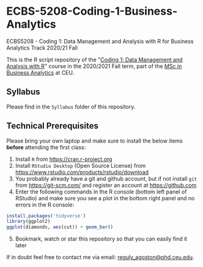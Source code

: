 # ECBS-5208-Coding-1-Business-Analytics
ECBS5208 - Coding 1: Data Management and Analysis with R for Business Analytics Track 2020/21 Fall

This is the R script repository of the "[Coding 1: Data Management and Analysis with R](https://courses.ceu.edu/courses/2020-2021/coding-1-data-management-and-analysis-r)" course in the 2020/2021 Fall term, part of the [MSc in Business Analytics](https://economics.ceu.edu/program/master-science-business-analytics) at CEU.

## Syllabus

Please find in the `Syllabus` folder of this repository.

## Technical Prerequisites

Please bring your own laptop and make sure to install the below items **before** attending the first class:

1. Install `R` from https://cran.r-project.org
2. Install `RStudio Desktop` (Open Source License) from https://www.rstudio.com/products/rstudio/download
3. You probably already have a git and github account, but if not install `git` from https://git-scm.com/ and register an account at https://github.com
4. Enter the following commands in the R console (bottom left panel of RStudio) and make sure you see a plot in the bottom right panel and no errors in the R console:

```r
install.packages('tidyverse')
library(ggplot2)
ggplot(diamonds, aes(cut)) + geom_bar()
```
5. Bookmark, watch or star this repository so that you can easily find it later

If in doubt feel free to contact me  via email: reguly_agoston@phd.ceu.edu.

